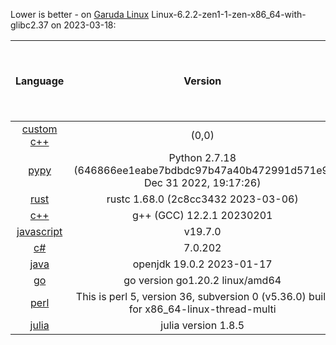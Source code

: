 
Lower is better - on [Garuda Linux](https://garudalinux.org/) 
Linux-6.2.2-zen1-1-zen-x86_64-with-glibc2.37 on 2023-03-18:

|                               Language                              |                                        Version                                         | Adjusted time based on CPU usage (seconds) | Average time (seconds) | Average CPU usage (%) | Average memory usage (%) |
|:-------------------------------------------------------------------:|:--------------------------------------------------------------------------------------:|:------------------------------------------:|:----------------------:|:---------------------:|:------------------------:|
|               [custom c++](https://www.randomguy.info)              |                                         (0,0)                                          |                   0.333                    |         0.323          |         6.447         |          22.425          |
|                    [pypy](https://www.pypy.org/)                    |    Python 2.7.18 (646866ee1eabe7bdbdc97b47a40b472991d571e9, Dec 31 2022, 19:17:26)     |                   1.443                    |         1.389          |         6.489         |          17.190          |
|  [rust](https://en.wikipedia.org/wiki/Rust_(programming_language))  |                          rustc 1.68.0 (2c8cc3432 2023-03-06)                           |                   1.599                    |         1.540          |         6.487         |          16.978          |
|             [c++](https://en.wikipedia.org/wiki/C%2B%2B)            |                               g++ (GCC) 12.2.1 20230201                                |                   1.682                    |         1.623          |         6.478         |          17.648          |
|        [javascript](https://en.wikipedia.org/wiki/JavaScript)       |                                        v19.7.0                                         |                   2.405                    |         2.205          |         6.816         |          16.855          |
|  [c#](https://en.wikipedia.org/wiki/C_Sharp_(programming_language)) |                                        7.0.202                                         |                   2.823                    |         2.694          |         6.549         |          18.494          |
|  [java](https://en.wikipedia.org/wiki/Java_(programming_language))  |                               openjdk 19.0.2 2023-01-17                                |                   3.215                    |         1.072          |         18.753        |          26.966          |
|                        [go](https://go.dev/)                        |                            go version go1.20.2 linux/amd64                             |                   3.636                    |         2.612          |         8.701         |          18.628          |
|              [perl](https://en.wikipedia.org/wiki/Perl)             | This is perl 5, version 36, subversion 0 (v5.36.0) built for x86_64-linux-thread-multi |                   4.131                    |         3.981          |         6.486         |          18.442          |
| [julia](https://en.wikipedia.org/wiki/Julia_(programming_language)) |                                  julia version 1.8.5                                   |                   6.382                    |         6.105          |         6.534         |          29.806          |
